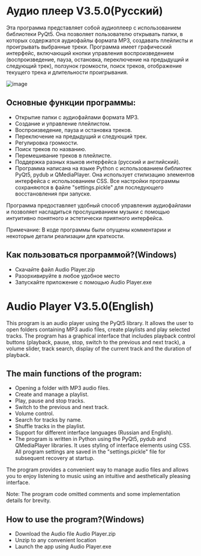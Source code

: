 # Аудио плеер V3.5.0(Русский)
Эта программа представляет собой аудиоплеер с использованием библиотеки PyQt5. Она позволяет пользователю открывать папки, в которых содержатся аудиофайлы формата MP3, создавать плейлисты и проигрывать выбранные треки. Программа имеет графический интерфейс, включающий кнопки управления воспроизведением (воспроизведение, пауза, остановка, переключение на предыдущий и следующий трек), ползунок громкости, поиск треков, отображение текущего трека и длительности проигрывания.

![image](https://github.com/Rokyl59/audio_player/assets/133006108/2f8ca7ff-4216-43da-b31f-0421271c1d7a)

## Основные функции программы:

- Открытие папки с аудиофайлами формата MP3.
- Создание и управление плейлистом.
- Воспроизведение, пауза и остановка треков.
- Переключение на предыдущий и следующий трек.
- Регулировка громкости.
- Поиск треков по названию.
- Перемешивание треков в плейлисте.
- Поддержка разных языков интерфейса (русский и английский).
- Программа написана на языке Python с использованием библиотек PyQt5, pydub и QMediaPlayer. Она использует стилизацию элементов интерфейса с использованием CSS. Все настройки программы сохраняются в файле "settings.pickle" для последующего восстановления при запуске.

Программа предоставляет удобный способ управления аудиофайлами и позволяет насладиться прослушиванием музыки с помощью интуитивно понятного и эстетически приятного интерфейса.

Примечание: В коде программы были опущены комментарии и некоторые детали реализации для краткости.

## Как пользоваться программой?(Windows)

- Скачайте файл Audio Player.zip
- Разорхивируйте в любое удобное место
- Запускайте приложение с помощью Audio Player.exe

# Audio Player V3.5.0(English)
This program is an audio player using the PyQt5 library. It allows the user to open folders containing MP3 audio files, create playlists and play selected tracks. The program has a graphical interface that includes playback control buttons (playback, pause, stop, switch to the previous and next track), a volume slider, track search, display of the current track and the duration of playback.

## The main functions of the program:

- Opening a folder with MP3 audio files.
- Create and manage a playlist.
- Play, pause and stop tracks.
- Switch to the previous and next track.
- Volume control.
- Search for tracks by name.
- Shuffle tracks in the playlist.
- Support for different interface languages (Russian and English).
- The program is written in Python using the PyQt5, pydub and QMediaPlayer libraries. It uses styling of interface elements using CSS. All program settings are saved in the "settings.pickle" file for subsequent recovery at startup.

The program provides a convenient way to manage audio files and allows you to enjoy listening to music using an intuitive and aesthetically pleasing interface.

Note: The program code omitted comments and some implementation details for brevity.

## How to use the program?(Windows)

- Download the Audio file Audio Player.zip
- Unzip to any convenient location
- Launch the app using Audio Player.exe
